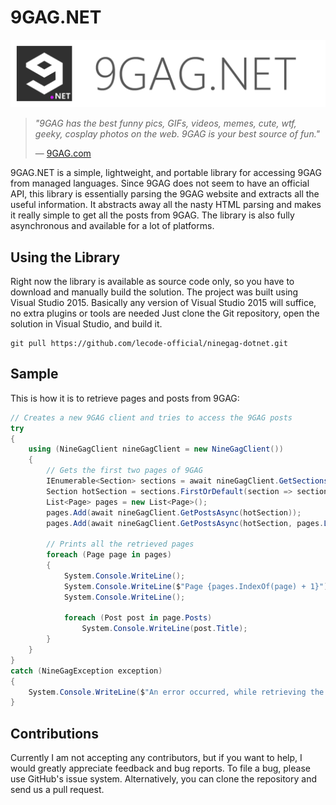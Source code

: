 # 9GAG.NET

![9GAG.NET Logo](https://github.com/lecode-official/ninegag-dotnet/blob/master/Documentation/Images/Banner.png "9GAG.NET Logo")

> *"9GAG has the best funny pics, GIFs, videos, memes, cute, wtf, geeky, cosplay photos on the web. 9GAG is your best source of fun."*
>
> &mdash; [9GAG.com](http://9gag.com/)

9GAG.NET is a simple, lightweight, and portable library for accessing 9GAG from managed languages. Since 9GAG does not seem to have an official API,
this library is essentially parsing the 9GAG website and extracts all the useful information. It abstracts away all the nasty HTML parsing and makes
it really simple to get all the posts from 9GAG. The library is also fully asynchronous and available for a lot of platforms.

## Using the Library

Right now the library is available as source code only, so you have to download and manually build the solution. The project was built using Visual
Studio 2015. Basically any version of Visual Studio 2015 will suffice, no extra plugins or tools are needed Just clone the Git repository, open the
solution in Visual Studio, and build it.

```batch
git pull https://github.com/lecode-official/ninegag-dotnet.git
```

## Sample

This is how it is to retrieve pages and posts from 9GAG:

```csharp
// Creates a new 9GAG client and tries to access the 9GAG posts
try
{
    using (NineGagClient nineGagClient = new NineGagClient())
    {
        // Gets the first two pages of 9GAG
        IEnumerable<Section> sections = await nineGagClient.GetSectionsAsync();
        Section hotSection = sections.FirstOrDefault(section => section.Kind == SectionKind.Hot);
        List<Page> pages = new List<Page>();
        pages.Add(await nineGagClient.GetPostsAsync(hotSection));
        pages.Add(await nineGagClient.GetPostsAsync(hotSection, pages.Last()));

        // Prints all the retrieved pages
        foreach (Page page in pages)
        {
            System.Console.WriteLine();
            System.Console.WriteLine($"Page {pages.IndexOf(page) + 1}");
            System.Console.WriteLine();

            foreach (Post post in page.Posts)
                System.Console.WriteLine(post.Title);
        }
    }
}
catch (NineGagException exception)
{
    System.Console.WriteLine($"An error occurred, while retrieving the 9GAG posts: '{exception.Message}'.");
}
```

## Contributions

Currently I am not accepting any contributors, but if you want to help, I would greatly appreciate feedback and bug reports. To file a bug, please
use GitHub's issue system. Alternatively, you can clone the repository and send us a pull request.